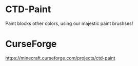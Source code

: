 # CTD-Paint
Paint blocks other colors, using our majestic paint brushses!  
# CurseForge
https://minecraft.curseforge.com/projects/ctd-paint
